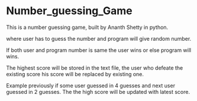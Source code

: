 # Number_guessing_Game
This is a number guessing game, built by Ananth Shetty in python.

where user has to guess the number and program will give random number.

If both user and program number is same the user wins or else program will wins.

The highest score will be stored in the text file, the user who defeate the existing score his score will be replaced by existing one.

Example previously if some user guessed in 4 guesses and next user guessed in 2 guesses. The the high score will be updated with latest score.
